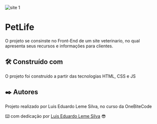 

![site 1](https://github.com/Luislemesilva/projeto_petlife/assets/137091295/3c40713a-04c2-4161-8347-a35719fe4fe6)


# PetLife

O projeto se consinste no Front-End de um site veterinario, no qual apresenta seus recursos e informações para clientes. 

## 🛠️ Construído com

O projeto foi construido a partir das tecnologias HTML, CSS e JS


## ✒️ Autores

Projeto realizado por Luis Eduardo Leme Silva, no curso da OneBiteCode


⌨️ com dedicação por [Luis Eduardo Leme Silva](https://gist.github.com/Luislemesilva) 😎
